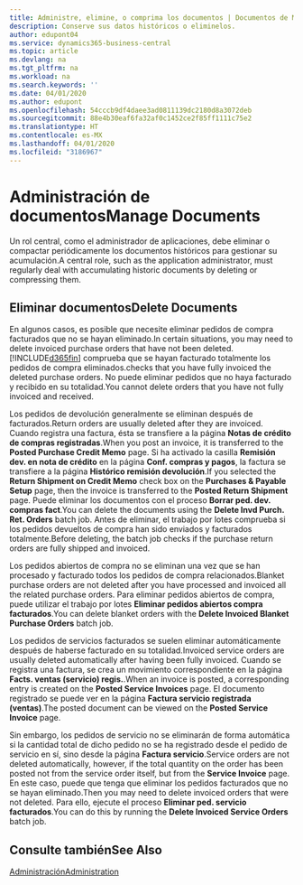 ```yaml
---
title: Administre, elimine, o comprima los documentos | Documentos de Microsoft
description: Conserve sus datos históricos o eliminelos.
author: edupont04
ms.service: dynamics365-business-central
ms.topic: article
ms.devlang: na
ms.tgt_pltfrm: na
ms.workload: na
ms.search.keywords: ''
ms.date: 04/01/2020
ms.author: edupont
ms.openlocfilehash: 54cccb9df4daee3ad0811139dc2180d8a3072deb
ms.sourcegitcommit: 88e4b30eaf6fa32af0c1452ce2f85ff1111c75e2
ms.translationtype: HT
ms.contentlocale: es-MX
ms.lasthandoff: 04/01/2020
ms.locfileid: "3186967"
---
```

# <a name="manage-documents"></a><span data-ttu-id="1fdbd-103">Administración de documentos</span><span class="sxs-lookup"><span data-stu-id="1fdbd-103">Manage Documents</span></span>
<span data-ttu-id="1fdbd-104">Un rol central, como el administrador de aplicaciones, debe eliminar o compactar periódicamente los documentos históricos para gestionar su acumulación.</span><span class="sxs-lookup"><span data-stu-id="1fdbd-104">A central role, such as the application administrator, must regularly deal with accumulating historic documents by deleting or compressing them.</span></span>  

## <a name="delete-documents"></a><span data-ttu-id="1fdbd-105">Eliminar documentos</span><span class="sxs-lookup"><span data-stu-id="1fdbd-105">Delete Documents</span></span>
<span data-ttu-id="1fdbd-106">En algunos casos, es posible que necesite eliminar pedidos de compra facturados que no se hayan eliminado.</span><span class="sxs-lookup"><span data-stu-id="1fdbd-106">In certain situations, you may need to delete invoiced purchase orders that have not been deleted.</span></span> [!INCLUDE[d365fin](includes/d365fin_md.md)] <span data-ttu-id="1fdbd-107">comprueba que se hayan facturado totalmente los pedidos de compra eliminados.</span><span class="sxs-lookup"><span data-stu-id="1fdbd-107">checks that you have fully invoiced the deleted purchase orders.</span></span> <span data-ttu-id="1fdbd-108">No puede eliminar pedidos que no haya facturado y recibido en su totalidad.</span><span class="sxs-lookup"><span data-stu-id="1fdbd-108">You cannot delete orders that you have not fully invoiced and received.</span></span>  

<span data-ttu-id="1fdbd-109">Los pedidos de devolución generalmente se eliminan después de facturados.</span><span class="sxs-lookup"><span data-stu-id="1fdbd-109">Return orders are usually deleted after they are invoiced.</span></span> <span data-ttu-id="1fdbd-110">Cuando registra una factura, ésta se transfiere a la página **Notas de crédito de compras registradas**.</span><span class="sxs-lookup"><span data-stu-id="1fdbd-110">When you post an invoice, it is transferred to the **Posted Purchase Credit Memo** page.</span></span> <span data-ttu-id="1fdbd-111">Si ha activado la casilla **Remisión dev. en nota de crédito** en la página **Conf. compras y pagos**, la factura se transfiere a la página **Histórico remisión devolución**.</span><span class="sxs-lookup"><span data-stu-id="1fdbd-111">If you selected the **Return Shipment on Credit Memo** check box on the **Purchases & Payable Setup** page, then the invoice is transferred to the **Posted Return Shipment** page.</span></span> <span data-ttu-id="1fdbd-112">Puede eliminar los documentos con el proceso **Borrar ped. dev. compras fact**.</span><span class="sxs-lookup"><span data-stu-id="1fdbd-112">You can delete the documents using the **Delete Invd Purch. Ret. Orders** batch job.</span></span> <span data-ttu-id="1fdbd-113">Antes de eliminar, el trabajo por lotes comprueba si los pedidos devueltos de compra han sido enviados y facturados totalmente.</span><span class="sxs-lookup"><span data-stu-id="1fdbd-113">Before deleting, the batch job checks if the purchase return orders are fully shipped and invoiced.</span></span>  

<span data-ttu-id="1fdbd-114">Los pedidos abiertos de compra no se eliminan una vez que se han procesado y facturado todos los pedidos de compra relacionados.</span><span class="sxs-lookup"><span data-stu-id="1fdbd-114">Blanket purchase orders are not deleted after you have processed and invoiced all the related purchase orders.</span></span> <span data-ttu-id="1fdbd-115">Para eliminar pedidos abiertos de compra, puede utilizar el trabajo por lotes **Eliminar pedidos abiertos compra facturados**.</span><span class="sxs-lookup"><span data-stu-id="1fdbd-115">You can delete blanket orders with the **Delete Invoiced Blanket Purchase Orders** batch job.</span></span>  

<span data-ttu-id="1fdbd-116">Los pedidos de servicios facturados se suelen eliminar automáticamente después de haberse facturado en su totalidad.</span><span class="sxs-lookup"><span data-stu-id="1fdbd-116">Invoiced service orders are usually deleted automatically after having been fully invoiced.</span></span> <span data-ttu-id="1fdbd-117">Cuando se registra una factura, se crea un movimiento correspondiente en la página **Facts. ventas (servicio) regis.**.</span><span class="sxs-lookup"><span data-stu-id="1fdbd-117">When an invoice is posted, a corresponding entry is created on the **Posted Service Invoices** page.</span></span> <span data-ttu-id="1fdbd-118">El documento registrado se puede ver en la página **Factura servicio registrada (ventas)**.</span><span class="sxs-lookup"><span data-stu-id="1fdbd-118">The posted document can be viewed on the **Posted Service Invoice** page.</span></span>  

<span data-ttu-id="1fdbd-119">Sin embargo, los pedidos de servicio no se eliminarán de forma automática si la cantidad total de dicho pedido no se ha registrado desde el pedido de servicio en sí, sino desde la página **Factura servicio**.</span><span class="sxs-lookup"><span data-stu-id="1fdbd-119">Service orders are not deleted automatically, however, if the total quantity on the order has been posted not from the service order itself, but from the **Service Invoice** page.</span></span> <span data-ttu-id="1fdbd-120">En este caso, puede que tenga que eliminar los pedidos facturados que no se hayan eliminado.</span><span class="sxs-lookup"><span data-stu-id="1fdbd-120">Then you may need to delete invoiced orders that were not deleted.</span></span> <span data-ttu-id="1fdbd-121">Para ello, ejecute el proceso **Eliminar ped. servicio facturados**.</span><span class="sxs-lookup"><span data-stu-id="1fdbd-121">You can do this by running the **Delete Invoiced Service Orders** batch job.</span></span>  

## <a name="see-also"></a><span data-ttu-id="1fdbd-122">Consulte también</span><span class="sxs-lookup"><span data-stu-id="1fdbd-122">See Also</span></span>  
[<span data-ttu-id="1fdbd-123">Administración</span><span class="sxs-lookup"><span data-stu-id="1fdbd-123">Administration</span></span>](admin-setup-and-administration.md)  
